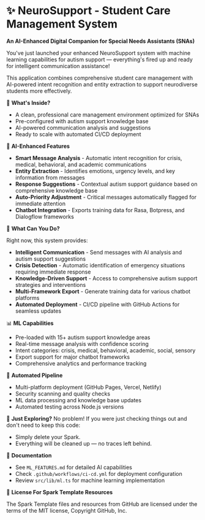 # ✨ NeuroSupport - Student Care Management System

**An AI-Enhanced Digital Companion for Special Needs Assistants (SNAs)**

You've just launched your enhanced NeuroSupport system with machine learning capabilities for autism support — everything's fired up and ready for intelligent communication assistance!

This application combines comprehensive student care management with AI-powered intent recognition and entity extraction to support neurodiverse students more effectively.

🚀 **What's Inside?**
- A clean, professional care management environment optimized for SNAs
- Pre-configured with autism support knowledge base
- AI-powered communication analysis and suggestions
- Ready to scale with automated CI/CD deployment
  
🤖 **AI-Enhanced Features**
- **Smart Message Analysis** - Automatic intent recognition for crisis, medical, behavioral, and academic communications
- **Entity Extraction** - Identifies emotions, urgency levels, and key information from messages
- **Response Suggestions** - Contextual autism support guidance based on comprehensive knowledge base
- **Auto-Priority Adjustment** - Critical messages automatically flagged for immediate attention
- **Chatbot Integration** - Exports training data for Rasa, Botpress, and Dialogflow frameworks

🧠 **What Can You Do?**

Right now, this system provides:
- **Intelligent Communication** - Send messages with AI analysis and autism support suggestions
- **Crisis Detection** - Automatic identification of emergency situations requiring immediate response
- **Knowledge-Driven Support** - Access to comprehensive autism support strategies and interventions
- **Multi-Framework Export** - Generate training data for various chatbot platforms
- **Automated Deployment** - CI/CD pipeline with GitHub Actions for seamless updates

📊 **ML Capabilities**
- Pre-loaded with 15+ autism support knowledge areas
- Real-time message analysis with confidence scoring
- Intent categories: crisis, medical, behavioral, academic, social, sensory
- Export support for major chatbot frameworks
- Comprehensive analytics and performance tracking

🔄 **Automated Pipeline**
- Multi-platform deployment (GitHub Pages, Vercel, Netlify)  
- Security scanning and quality checks
- ML data processing and knowledge base updates
- Automated testing across Node.js versions

🧹 **Just Exploring?**
No problem! If you were just checking things out and don't need to keep this code:

- Simply delete your Spark.
- Everything will be cleaned up — no traces left behind.

📄 **Documentation**
- See `ML_FEATURES.md` for detailed AI capabilities
- Check `.github/workflows/ci-cd.yml` for deployment configuration
- Review `src/lib/ml.ts` for machine learning implementation

📄 **License For Spark Template Resources**

The Spark Template files and resources from GitHub are licensed under the terms of the MIT license, Copyright GitHub, Inc.